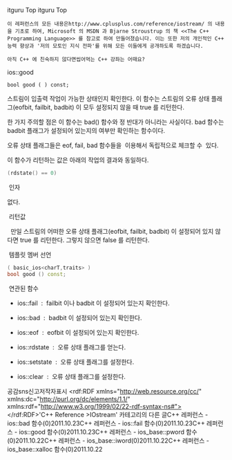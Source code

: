  itguru Top itguru Top

```warning
이 레퍼런스의 모든 내용은http://www.cplusplus.com/reference/iostream/ 의 내용을 기초로 하여, Microsoft 의 MSDN 과 Bjarne Stroustrup 의 책 <<The C++ Programming Language>> 를 참고로 하여 만들어졌습니다. 이는 또한 저의 개인적인 C++ 능력 향상과 '저의 모토인 지식 전파'를 위해 모든 이들에게 공개하도록 하겠습니다.
```

```info
아직 C++ 에 친숙하지 않다면씹어먹는 C++ 강좌는 어때요?
```

ios::good

```info
bool good ( ) const;
```


스트림이 입출력 작업이 가능한 상태인지 확인한다.
이 함수는 스트림의 오류 상태 플래그(eofbit, failbit, badbit) 이 모두 설정되지 않을 때 true 를 리턴한다.

한 가지 주의할 점은 이 함수는 bad() 함수와 정 반대가 아니라는 사실이다. bad 함수는 badbit 플래그가 설정되어 있는지의 여부만 확인하는 함수이다.

오류 상태 플래그들은 eof, fail, bad 함수들을  이용해서 독립적으로 체크할 수  있다.

이 함수가 리턴하는 값은 아래의 작업의 결과와 동일하다.

```cpp
(rdstate() == 0)
```


 인자

없다.

 리턴값

  만일 스트림의 어떠한 오류 상태 플래그(eofbit, failbit, badbit) 이 설정되어 있지 않다면 true 를 리턴한다. 그렇지 않으면 false 를 리턴한다.

 템플릿 멤버 선언


```cpp
( basic_ios<charT,traits> )
bool good () const;
```


 연관된 함수


* ios::fail  :  failbit 이나 badbit 이 설정되어 있는지 확인한다.

* ios::bad  :  badbit 이 설정되어 있는지 확인한다.
* ios::eof  :  eofbit 이 설정되어 있는지 확인한다.
* ios::rdstate  :  오류 상태 플래그를 얻는다.
* ios::setstate  :  오류 상태 플래그를 설정한다.
* ios::clear  :  오류 상태 플래그를 설정한다.

공감sns신고저작자표시	<rdf:RDF xmlns="http://web.resource.org/cc/" xmlns:dc="http://purl.org/dc/elements/1.1/" xmlns:rdf="http://www.w3.org/1999/02/22-rdf-syntax-ns#">		<Work rdf:about="">			<license rdf:resource="http://creativecommons.org/licenses/by-fr/2.0/kr/" />		</Work>		<License rdf:about="http://creativecommons.org/licenses/by-fr/">			<permits rdf:resource="http://web.resource.org/cc/Reproduction"/>			<permits rdf:resource="http://web.resource.org/cc/Distribution"/>			<requires rdf:resource="http://web.resource.org/cc/Notice"/>			<requires rdf:resource="http://web.resource.org/cc/Attribution"/>			<permits rdf:resource="http://web.resource.org/cc/DerivativeWorks"/>		</License>	</rdf:RDF>'C++ Reference >IOstream' 카테고리의 다른 글C++ 레퍼런스 - ios::bad 함수(0)2011.10.23C++ 레퍼런스 - ios::fail 함수(0)2011.10.23C++ 레퍼런스 - ios::good 함수(0)2011.10.23C++ 레퍼런스 - ios_base::pword 함수(0)2011.10.22C++ 레퍼런스 - ios_base::iword(0)2011.10.22C++ 레퍼런스 - ios_base::xalloc 함수(0)2011.10.22

